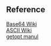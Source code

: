## Reference
[Base64 Wiki](https://en.wikipedia.org/wiki/Base64)  
[ASCII Wiki](https://en.wikipedia.org/wiki/ASCII)  
[getopt manul](https://www.man7.org/linux/man-pages/man3/getopt.3.html)